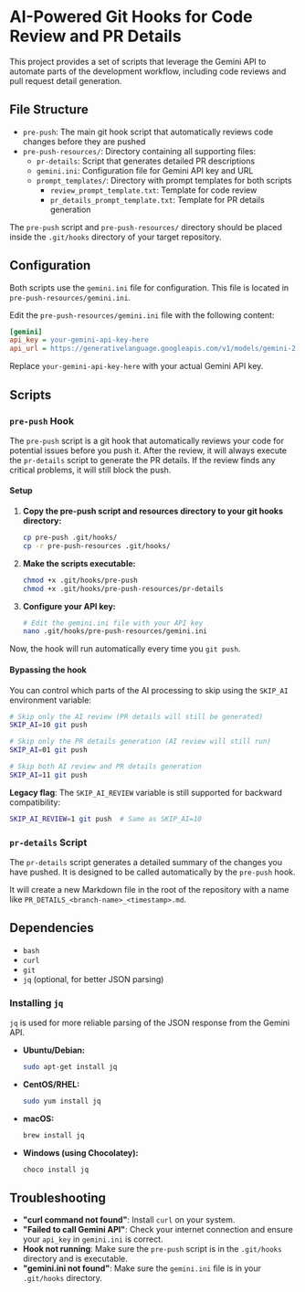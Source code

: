 # AI-Powered Git Hooks for Code Review and PR Details

This project provides a set of scripts that leverage the Gemini API to automate parts of the development workflow, including code reviews and pull request detail generation.

## File Structure

- `pre-push`: The main git hook script that automatically reviews code changes before they are pushed
- `pre-push-resources/`: Directory containing all supporting files:
  - `pr-details`: Script that generates detailed PR descriptions
  - `gemini.ini`: Configuration file for Gemini API key and URL
  - `prompt_templates/`: Directory with prompt templates for both scripts
    - `review_prompt_template.txt`: Template for code review
    - `pr_details_prompt_template.txt`: Template for PR details generation

The `pre-push` script and `pre-push-resources/` directory should be placed inside the `.git/hooks` directory of your target repository.

## Configuration

Both scripts use the `gemini.ini` file for configuration. This file is located in `pre-push-resources/gemini.ini`.

Edit the `pre-push-resources/gemini.ini` file with the following content:

```ini
[gemini]
api_key = your-gemini-api-key-here
api_url = https://generativelanguage.googleapis.com/v1/models/gemini-2.5-pro:generateContent
```

Replace `your-gemini-api-key-here` with your actual Gemini API key.

## Scripts

### `pre-push` Hook

The `pre-push` script is a git hook that automatically reviews your code for potential issues before you push it. After the review, it will always execute the `pr-details` script to generate the PR details. If the review finds any critical problems, it will still block the push.

#### Setup

1.  **Copy the pre-push script and resources directory to your git hooks directory:**
    ```bash
    cp pre-push .git/hooks/
    cp -r pre-push-resources .git/hooks/
    ```
2.  **Make the scripts executable:**
    ```bash
    chmod +x .git/hooks/pre-push
    chmod +x .git/hooks/pre-push-resources/pr-details
    ```
3.  **Configure your API key:**
    ```bash
    # Edit the gemini.ini file with your API key
    nano .git/hooks/pre-push-resources/gemini.ini
    ```

Now, the hook will run automatically every time you `git push`.

#### Bypassing the hook

You can control which parts of the AI processing to skip using the `SKIP_AI` environment variable:

```bash
# Skip only the AI review (PR details will still be generated)
SKIP_AI=10 git push

# Skip only the PR details generation (AI review will still run)
SKIP_AI=01 git push

# Skip both AI review and PR details generation
SKIP_AI=11 git push
```

**Legacy flag**: The `SKIP_AI_REVIEW` variable is still supported for backward compatibility:
```bash
SKIP_AI_REVIEW=1 git push  # Same as SKIP_AI=10
```

### `pr-details` Script

The `pr-details` script generates a detailed summary of the changes you have pushed. It is designed to be called automatically by the `pre-push` hook.

It will create a new Markdown file in the root of the repository with a name like `PR_DETAILS_<branch-name>_<timestamp>.md`.

## Dependencies

- `bash`
- `curl`
- `git`
- `jq` (optional, for better JSON parsing)

### Installing `jq`

`jq` is used for more reliable parsing of the JSON response from the Gemini API.

-   **Ubuntu/Debian:**
    ```bash
    sudo apt-get install jq
    ```
-   **CentOS/RHEL:**
    ```bash
    sudo yum install jq
    ```
-   **macOS:**
    ```bash
    brew install jq
    ```
-   **Windows (using Chocolatey):**
    ```bash
    choco install jq
    ```

## Troubleshooting

- **"curl command not found"**: Install `curl` on your system.
- **"Failed to call Gemini API"**: Check your internet connection and ensure your `api_key` in `gemini.ini` is correct.
- **Hook not running**: Make sure the `pre-push` script is in the `.git/hooks` directory and is executable.
- **"gemini.ini not found"**: Make sure the `gemini.ini` file is in your `.git/hooks` directory.
